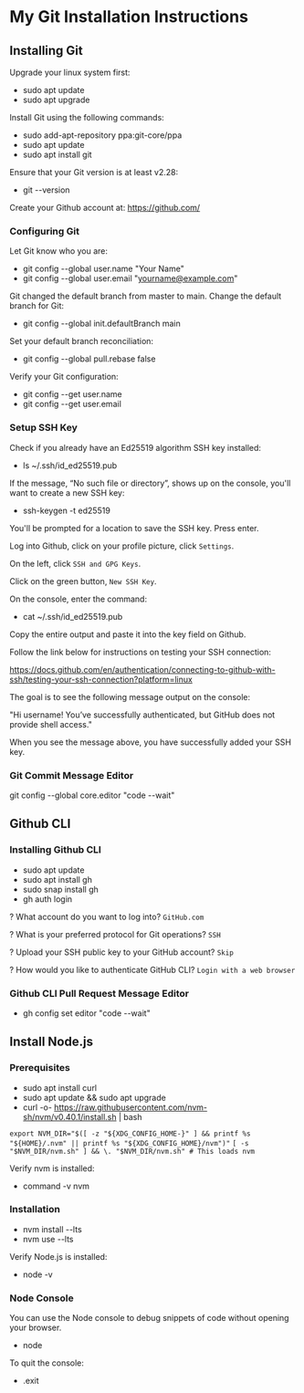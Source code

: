 # My Git Installation Instructions

## Installing Git

Upgrade your linux system first:
- sudo apt update
- sudo apt upgrade

Install Git using the following commands:
- sudo add-apt-repository ppa:git-core/ppa
- sudo apt update
- sudo apt install git

Ensure that your Git version is at least v2.28:
- git --version

Create your Github account at:
https://github.com/

### Configuring Git

Let Git know who you are:
- git config --global user.name "Your Name"
- git config --global user.email "yourname@example.com"

Git changed the default branch from master to main. Change the default branch for Git:
- git config --global init.defaultBranch main

Set your default branch reconciliation:
- git config --global pull.rebase false

Verify your Git configuration:
- git config --get user.name
- git config --get user.email

### Setup SSH Key

Check if you already have an Ed25519 algorithm SSH key installed:
- ls ~/.ssh/id_ed25519.pub

If the message, “No such file or directory”, shows up on the console, you'll want to create a new SSH key:
- ssh-keygen -t ed25519

You'll be prompted for a location to save the SSH key. Press enter.

Log into Github, click on your profile picture, click `Settings`.

On the left, click `SSH and GPG Keys`.

Click on the green button, `New SSH Key`.

On the console, enter the command:
- cat ~/.ssh/id_ed25519.pub

Copy the entire output and paste it into the key field on Github.

Follow the link below for instructions on testing your SSH connection:

https://docs.github.com/en/authentication/connecting-to-github-with-ssh/testing-your-ssh-connection?platform=linux

The goal is to see the following message output on the console:

"Hi username! You’ve successfully authenticated, but GitHub does not provide shell access."

When you see the message above, you have successfully added your SSH key.

### Git Commit Message Editor

git config --global core.editor "code --wait"

## Github CLI

### Installing Github CLI

- sudo apt update
- sudo apt install gh
- sudo snap install gh
- gh auth login

? What account do you want to log into? 
`GitHub.com`

? What is your preferred protocol for Git operations? 
`SSH`

? Upload your SSH public key to your GitHub account? 
`Skip`

? How would you like to authenticate GitHub CLI? 
`Login with a web browser`

### Github CLI Pull Request Message Editor

- gh config set editor "code --wait"

## Install Node.js

### Prerequisites

- sudo apt install curl
- sudo apt update && sudo apt upgrade
- curl -o- https://raw.githubusercontent.com/nvm-sh/nvm/v0.40.1/install.sh | bash

`export NVM_DIR="$([ -z "${XDG_CONFIG_HOME-}" ] && printf %s "${HOME}/.nvm" || printf %s "${XDG_CONFIG_HOME}/nvm")"`
`[ -s "$NVM_DIR/nvm.sh" ] && \. "$NVM_DIR/nvm.sh" # This loads nvm`

Verify nvm is installed: 
- command -v nvm

### Installation

- nvm install --lts
- nvm use --lts

Verify Node.js is installed:
- node -v

### Node Console

You can use the Node console to debug snippets of code without opening your browser.
- node

To quit the console:
- .exit